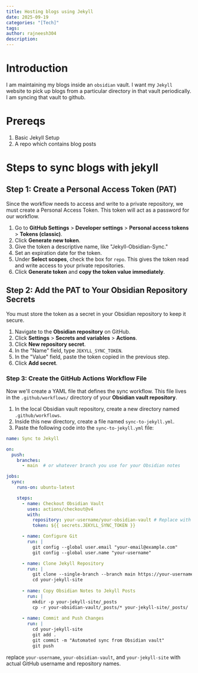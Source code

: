 ```yaml
---
title: Hosting blogs using Jekyll
date: 2025-09-19
categories: "[Tech]"
tags:
author: rajneesh304
description:
---
```

# Introduction
I am maintaining my blogs inside an `obsidian` vault. I want my `Jekyll` website to pick up blogs from a particular directory in that vault periodically. I am syncing that vault to github. 
# Prereqs

1. Basic Jekyll Setup
2. A repo which contains blog posts

# Steps to sync blogs with jekyll
## Step 1: Create a Personal Access Token (PAT)
Since the workflow needs to access and write to a private repository, we must create a Personal Access Token. This token will act as a password for our workflow.
1. Go to **GitHub Settings** > **Developer settings** > **Personal access tokens** > **Tokens (classic)**.
2. Click **Generate new token**.
3. Give the token a descriptive name, like "Jekyll-Obsidian-Sync."
4. Set an expiration date for the token.
5. Under **Select scopes**, check the box for `repo`. This gives the token read and write access to your private repositories.
6. Click **Generate token** and **copy the token value immediately**.
## Step 2: Add the PAT to Your Obsidian Repository Secrets
You must store the token as a secret in your Obsidian repository to keep it secure.
1. Navigate to the **Obsidian repository** on GitHub.
2. Click **Settings** > **Secrets and variables** > **Actions**.
3. Click **New repository secret**.
4. In the "Name" field, type `JEKYLL_SYNC_TOKEN`.
5. In the "Value" field, paste the token copied in the previous step.
6. Click **Add secret**.
### Step 3: Create the GitHub Actions Workflow File
Now we'll create a YAML file that defines the sync workflow. This file lives in the `.github/workflows/` directory of your **Obsidian vault repository**.
1. In the local Obsidian vault repository, create a new directory named `.github/workflows`.
2. Inside this new directory, create a file named `sync-to-jekyll.yml`.
3. Paste the following code into the `sync-to-jekyll.yml` file:
```yml
name: Sync to Jekyll

on:
  push:
    branches:
      - main  # or whatever branch you use for your Obsidian notes

jobs:
  sync:
    runs-on: ubuntu-latest

    steps:
      - name: Checkout Obsidian Vault
        uses: actions/checkout@v4
        with:
          repository: your-username/your-obsidian-vault # Replace with your repo name
          token: ${{ secrets.JEKYLL_SYNC_TOKEN }}

      - name: Configure Git
        run: |
          git config --global user.email "your-email@example.com"
          git config --global user.name "your-username"

      - name: Clone Jekyll Repository
        run: |
          git clone --single-branch --branch main https://your-username:${{ secrets.JEKYLL_SYNC_TOKEN }}@github.com/your-username/your-jekyll-site.git
          cd your-jekyll-site
          
      - name: Copy Obsidian Notes to Jekyll Posts
        run: |
          mkdir -p your-jekyll-site/_posts
          cp -r your-obsidian-vault/_posts/* your-jekyll-site/_posts/  # Assumes posts are in _posts folder in your vault
          
      - name: Commit and Push Changes
        run: |
          cd your-jekyll-site
          git add .
          git commit -m "Automated sync from Obsidian vault"
          git push
```

replace `your-username`, `your-obsidian-vault`, and `your-jekyll-site` with actual GitHub username and repository names.